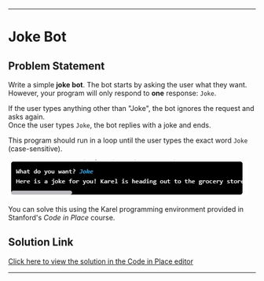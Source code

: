 
---

# Joke Bot

## Problem Statement

Write a simple **joke bot**. The bot starts by asking the user what they want.  
However, your program will only respond to **one** response: `Joke`.

If the user types anything other than "Joke", the bot ignores the request and asks again.  
Once the user types `Joke`, the bot replies with a joke and ends.

This program should run in a loop until the user types the exact word `Joke` (case-sensitive).

![Sample Result](result.jpeg)

You can solve this using the Karel programming environment provided in Stanford's *Code in Place* course.

## Solution Link

[Click here to view the solution in the Code in Place editor](https://codeinplace.stanford.edu/cip5/share/JpRnemaql9rq0EXySnqZ)

---
